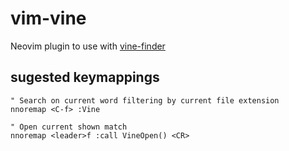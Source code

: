 # vim-vine

Neovim plugin to use with [vine-finder](https://github.com/daltonypng/vine-finder)

## sugested keymappings

```
" Search on current word filtering by current file extension
nnoremap <C-f> :Vine

" Open current shown match
nnoremap <leader>f :call VineOpen() <CR>
```

